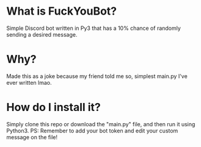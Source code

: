 # What is FuckYouBot?
Simple Discord bot written in Py3 that has a 10% chance of randomly sending a desired message.

# Why?
Made this as a joke because my friend told me so, simplest main.py I've ever written lmao.

# How do I install it?
Simply clone this repo or download the "main.py" file, and then run it using Python3.
PS: Remember to add your bot token and edit your custom message on the file!
